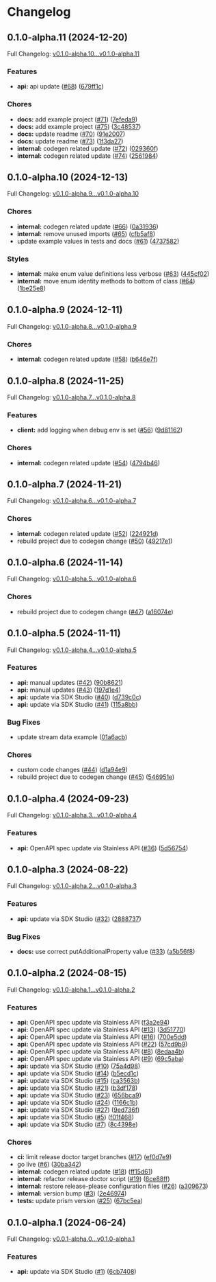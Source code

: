 # Changelog

## 0.1.0-alpha.11 (2024-12-20)

Full Changelog: [v0.1.0-alpha.10...v0.1.0-alpha.11](https://github.com/openlayer-ai/openlayer-java/compare/v0.1.0-alpha.10...v0.1.0-alpha.11)

### Features

* **api:** api update ([#68](https://github.com/openlayer-ai/openlayer-java/issues/68)) ([679ff1c](https://github.com/openlayer-ai/openlayer-java/commit/679ff1c2cd70530e6429d31766e1cad6165a7f6d))


### Chores

* **docs:** add example project ([#71](https://github.com/openlayer-ai/openlayer-java/issues/71)) ([7efeda9](https://github.com/openlayer-ai/openlayer-java/commit/7efeda9e63ec09ca07ec18e1647f4353ada3d218))
* **docs:** add example project ([#75](https://github.com/openlayer-ai/openlayer-java/issues/75)) ([3c48537](https://github.com/openlayer-ai/openlayer-java/commit/3c485375542ec9c8f8daf996bf436c0e50773149))
* **docs:** update readme ([#70](https://github.com/openlayer-ai/openlayer-java/issues/70)) ([91e2007](https://github.com/openlayer-ai/openlayer-java/commit/91e2007f4938d80ce30cc54651612e7d00ceda78))
* **docs:** update readme ([#73](https://github.com/openlayer-ai/openlayer-java/issues/73)) ([1f3da27](https://github.com/openlayer-ai/openlayer-java/commit/1f3da279ac393c8d077d21b1605cb28e398fff8e))
* **internal:** codegen related update ([#72](https://github.com/openlayer-ai/openlayer-java/issues/72)) ([029360f](https://github.com/openlayer-ai/openlayer-java/commit/029360f548e14f460168b7a0fe79e8914d7bfa48))
* **internal:** codegen related update ([#74](https://github.com/openlayer-ai/openlayer-java/issues/74)) ([2561984](https://github.com/openlayer-ai/openlayer-java/commit/2561984b26c0b220318ef21c2201cb1b96702e29))

## 0.1.0-alpha.10 (2024-12-13)

Full Changelog: [v0.1.0-alpha.9...v0.1.0-alpha.10](https://github.com/openlayer-ai/openlayer-java/compare/v0.1.0-alpha.9...v0.1.0-alpha.10)

### Chores

* **internal:** codegen related update ([#66](https://github.com/openlayer-ai/openlayer-java/issues/66)) ([0a31936](https://github.com/openlayer-ai/openlayer-java/commit/0a319360b98f225d92d3fc31ad49db5eed2b88e7))
* **internal:** remove unused imports ([#65](https://github.com/openlayer-ai/openlayer-java/issues/65)) ([cfb5af8](https://github.com/openlayer-ai/openlayer-java/commit/cfb5af80bc1435706e38760b5448dd079036edf7))
* update example values in tests and docs ([#61](https://github.com/openlayer-ai/openlayer-java/issues/61)) ([4737582](https://github.com/openlayer-ai/openlayer-java/commit/4737582a254bb1ae0d9905394c3cb550552b3286))


### Styles

* **internal:** make enum value definitions less verbose ([#63](https://github.com/openlayer-ai/openlayer-java/issues/63)) ([445cf02](https://github.com/openlayer-ai/openlayer-java/commit/445cf0268a084c9d27f47004fc22a8d6fcfa34e9))
* **internal:** move enum identity methods to bottom of class ([#64](https://github.com/openlayer-ai/openlayer-java/issues/64)) ([1be25e8](https://github.com/openlayer-ai/openlayer-java/commit/1be25e83f73636cca43eb945223b78ff2eb94849))

## 0.1.0-alpha.9 (2024-12-11)

Full Changelog: [v0.1.0-alpha.8...v0.1.0-alpha.9](https://github.com/openlayer-ai/openlayer-java/compare/v0.1.0-alpha.8...v0.1.0-alpha.9)

### Chores

* **internal:** codegen related update ([#58](https://github.com/openlayer-ai/openlayer-java/issues/58)) ([b646e7f](https://github.com/openlayer-ai/openlayer-java/commit/b646e7f3e75d9f352edc475f05ad272e548b20f7))

## 0.1.0-alpha.8 (2024-11-25)

Full Changelog: [v0.1.0-alpha.7...v0.1.0-alpha.8](https://github.com/openlayer-ai/openlayer-java/compare/v0.1.0-alpha.7...v0.1.0-alpha.8)

### Features

* **client:** add logging when debug env is set ([#56](https://github.com/openlayer-ai/openlayer-java/issues/56)) ([9d81162](https://github.com/openlayer-ai/openlayer-java/commit/9d811622736492e0eeea4d4acde518a6a2319b21))


### Chores

* **internal:** codegen related update ([#54](https://github.com/openlayer-ai/openlayer-java/issues/54)) ([4794b46](https://github.com/openlayer-ai/openlayer-java/commit/4794b465e2893768f1763cf2254c6f8aba909fdf))

## 0.1.0-alpha.7 (2024-11-21)

Full Changelog: [v0.1.0-alpha.6...v0.1.0-alpha.7](https://github.com/openlayer-ai/openlayer-java/compare/v0.1.0-alpha.6...v0.1.0-alpha.7)

### Chores

* **internal:** codegen related update ([#52](https://github.com/openlayer-ai/openlayer-java/issues/52)) ([224921d](https://github.com/openlayer-ai/openlayer-java/commit/224921d231f065fe66c42ab53fce59a8d0efbde0))
* rebuild project due to codegen change ([#50](https://github.com/openlayer-ai/openlayer-java/issues/50)) ([49217e1](https://github.com/openlayer-ai/openlayer-java/commit/49217e1b55888fd18cd1ac1979036450e290a6f4))

## 0.1.0-alpha.6 (2024-11-14)

Full Changelog: [v0.1.0-alpha.5...v0.1.0-alpha.6](https://github.com/openlayer-ai/openlayer-java/compare/v0.1.0-alpha.5...v0.1.0-alpha.6)

### Chores

* rebuild project due to codegen change ([#47](https://github.com/openlayer-ai/openlayer-java/issues/47)) ([a16074e](https://github.com/openlayer-ai/openlayer-java/commit/a16074e4a570b45e2d8b00f6a7931dc3566ada83))

## 0.1.0-alpha.5 (2024-11-11)

Full Changelog: [v0.1.0-alpha.4...v0.1.0-alpha.5](https://github.com/openlayer-ai/openlayer-java/compare/v0.1.0-alpha.4...v0.1.0-alpha.5)

### Features

* **api:** manual updates ([#42](https://github.com/openlayer-ai/openlayer-java/issues/42)) ([90b8621](https://github.com/openlayer-ai/openlayer-java/commit/90b8621b2a9cd61dac108272689fd0ac91892e98))
* **api:** manual updates ([#43](https://github.com/openlayer-ai/openlayer-java/issues/43)) ([197d1e4](https://github.com/openlayer-ai/openlayer-java/commit/197d1e408bb880f11dde24d4af04b0b6102a05cd))
* **api:** update via SDK Studio ([#40](https://github.com/openlayer-ai/openlayer-java/issues/40)) ([d739c0c](https://github.com/openlayer-ai/openlayer-java/commit/d739c0cf10da747b6116db07064f4211e138fbca))
* **api:** update via SDK Studio ([#41](https://github.com/openlayer-ai/openlayer-java/issues/41)) ([115a8bb](https://github.com/openlayer-ai/openlayer-java/commit/115a8bb76b4cc1deb9abccd7ff9341c9e7507db2))


### Bug Fixes

* update stream data example ([01a6acb](https://github.com/openlayer-ai/openlayer-java/commit/01a6acb859853b961556dcc7e51b91a40def3461))


### Chores

* custom code changes ([#44](https://github.com/openlayer-ai/openlayer-java/issues/44)) ([d1a94e9](https://github.com/openlayer-ai/openlayer-java/commit/d1a94e9d34778ca922ce580a0d887201881114ee))
* rebuild project due to codegen change ([#45](https://github.com/openlayer-ai/openlayer-java/issues/45)) ([546951e](https://github.com/openlayer-ai/openlayer-java/commit/546951ef157f61e22168e8bc3caee9e437c27a53))

## 0.1.0-alpha.4 (2024-09-23)

Full Changelog: [v0.1.0-alpha.3...v0.1.0-alpha.4](https://github.com/openlayer-ai/openlayer-java/compare/v0.1.0-alpha.3...v0.1.0-alpha.4)

### Features

* **api:** OpenAPI spec update via Stainless API ([#36](https://github.com/openlayer-ai/openlayer-java/issues/36)) ([5d56754](https://github.com/openlayer-ai/openlayer-java/commit/5d56754e57ac66410dba08160d168cc2f9e1d6d6))

## 0.1.0-alpha.3 (2024-08-22)

Full Changelog: [v0.1.0-alpha.2...v0.1.0-alpha.3](https://github.com/openlayer-ai/openlayer-java/compare/v0.1.0-alpha.2...v0.1.0-alpha.3)

### Features

* **api:** update via SDK Studio ([#32](https://github.com/openlayer-ai/openlayer-java/issues/32)) ([2888737](https://github.com/openlayer-ai/openlayer-java/commit/2888737a8d729c74ea0c1e98f99eff9b1891af2c))


### Bug Fixes

* **docs:** use correct putAdditionalProperty value ([#33](https://github.com/openlayer-ai/openlayer-java/issues/33)) ([a5b56f8](https://github.com/openlayer-ai/openlayer-java/commit/a5b56f873a197293df6b73134070544269e37711))

## 0.1.0-alpha.2 (2024-08-15)

Full Changelog: [v0.1.0-alpha.1...v0.1.0-alpha.2](https://github.com/openlayer-ai/openlayer-java/compare/v0.1.0-alpha.1...v0.1.0-alpha.2)

### Features

* **api:** OpenAPI spec update via Stainless API ([f3a2e94](https://github.com/openlayer-ai/openlayer-java/commit/f3a2e94096f7065baaf412330b4d82098144a7c6))
* **api:** OpenAPI spec update via Stainless API ([#13](https://github.com/openlayer-ai/openlayer-java/issues/13)) ([3d51770](https://github.com/openlayer-ai/openlayer-java/commit/3d51770cd80a882159c7bd267ebb4b1f82e1bbf2))
* **api:** OpenAPI spec update via Stainless API ([#16](https://github.com/openlayer-ai/openlayer-java/issues/16)) ([700e5dd](https://github.com/openlayer-ai/openlayer-java/commit/700e5dd17a46e547f1a2433993bbb4b586ae2159))
* **api:** OpenAPI spec update via Stainless API ([#22](https://github.com/openlayer-ai/openlayer-java/issues/22)) ([57cd9b9](https://github.com/openlayer-ai/openlayer-java/commit/57cd9b93d5cc5a955a2ca30136e53fcbc0db3fe1))
* **api:** OpenAPI spec update via Stainless API ([#8](https://github.com/openlayer-ai/openlayer-java/issues/8)) ([8edaa4b](https://github.com/openlayer-ai/openlayer-java/commit/8edaa4b24bf2b90d987ed7f64d2f789016f0f2ef))
* **api:** OpenAPI spec update via Stainless API ([#9](https://github.com/openlayer-ai/openlayer-java/issues/9)) ([69c5aba](https://github.com/openlayer-ai/openlayer-java/commit/69c5aba6d450e4a924a1ec1bf8f427cd66ba29a0))
* **api:** update via SDK Studio ([#10](https://github.com/openlayer-ai/openlayer-java/issues/10)) ([75a4d98](https://github.com/openlayer-ai/openlayer-java/commit/75a4d984832a11a4561b7b45ef1667dad6e8bd0a))
* **api:** update via SDK Studio ([#14](https://github.com/openlayer-ai/openlayer-java/issues/14)) ([b5ecd1c](https://github.com/openlayer-ai/openlayer-java/commit/b5ecd1cffeec8cc90c8fc37eb86d270671adcc73))
* **api:** update via SDK Studio ([#15](https://github.com/openlayer-ai/openlayer-java/issues/15)) ([ca3563b](https://github.com/openlayer-ai/openlayer-java/commit/ca3563b438c684f30bdc57fe95bd0bee33a0b201))
* **api:** update via SDK Studio ([#21](https://github.com/openlayer-ai/openlayer-java/issues/21)) ([b3df178](https://github.com/openlayer-ai/openlayer-java/commit/b3df178a8dba68759f3e9146c32ab2b52afa07a4))
* **api:** update via SDK Studio ([#23](https://github.com/openlayer-ai/openlayer-java/issues/23)) ([656bca9](https://github.com/openlayer-ai/openlayer-java/commit/656bca961e35da983260b1f6e5b3117d97bfebcf))
* **api:** update via SDK Studio ([#24](https://github.com/openlayer-ai/openlayer-java/issues/24)) ([1166c1b](https://github.com/openlayer-ai/openlayer-java/commit/1166c1beeda0ba4d25c01820cd3646c14555491c))
* **api:** update via SDK Studio ([#27](https://github.com/openlayer-ai/openlayer-java/issues/27)) ([9ed736f](https://github.com/openlayer-ai/openlayer-java/commit/9ed736f97e978d70402de098e6ba131057e0d080))
* **api:** update via SDK Studio ([#5](https://github.com/openlayer-ai/openlayer-java/issues/5)) ([f01f468](https://github.com/openlayer-ai/openlayer-java/commit/f01f468c2b6a0521a5f67bf7715d9d1e68eab49c))
* **api:** update via SDK Studio ([#7](https://github.com/openlayer-ai/openlayer-java/issues/7)) ([8c4398e](https://github.com/openlayer-ai/openlayer-java/commit/8c4398ed39212e1e018729727d7dfbe70a8db27d))


### Chores

* **ci:** limit release doctor target branches ([#17](https://github.com/openlayer-ai/openlayer-java/issues/17)) ([ef0d7e9](https://github.com/openlayer-ai/openlayer-java/commit/ef0d7e9c91d7798039e01600b762b13f1f5ada23))
* go live ([#6](https://github.com/openlayer-ai/openlayer-java/issues/6)) ([30ba342](https://github.com/openlayer-ai/openlayer-java/commit/30ba3429a02384007ec45e95db462a07d6a8e892))
* **internal:** codegen related update ([#18](https://github.com/openlayer-ai/openlayer-java/issues/18)) ([ff15d61](https://github.com/openlayer-ai/openlayer-java/commit/ff15d6179d277e41ab1910b69e90e49323530e3b))
* **internal:** refactor release doctor script ([#19](https://github.com/openlayer-ai/openlayer-java/issues/19)) ([6ce88ff](https://github.com/openlayer-ai/openlayer-java/commit/6ce88ff0c6f47bc4ae9d64e97dfedccc98edc5f7))
* **internal:** restore release-please configuration files ([#26](https://github.com/openlayer-ai/openlayer-java/issues/26)) ([a309673](https://github.com/openlayer-ai/openlayer-java/commit/a309673d5c7e72df8b006156d5458570d251995e))
* **internal:** version bump ([#3](https://github.com/openlayer-ai/openlayer-java/issues/3)) ([2e46974](https://github.com/openlayer-ai/openlayer-java/commit/2e46974aefcd77a33417b3d675bea14ccb95befd))
* **tests:** update prism version ([#25](https://github.com/openlayer-ai/openlayer-java/issues/25)) ([67bc5ea](https://github.com/openlayer-ai/openlayer-java/commit/67bc5ea91b7b482e09c8e4ccbbd544185e221a10))

## 0.1.0-alpha.1 (2024-06-24)

Full Changelog: [v0.0.1-alpha.0...v0.1.0-alpha.1](https://github.com/openlayer-ai/openlayer-java/compare/v0.0.1-alpha.0...v0.1.0-alpha.1)

### Features

* **api:** update via SDK Studio ([#1](https://github.com/openlayer-ai/openlayer-java/issues/1)) ([6cb7408](https://github.com/openlayer-ai/openlayer-java/commit/6cb740885ec6cc7d489d2235473c6c412811d406))
